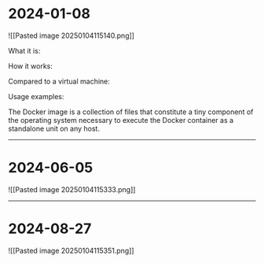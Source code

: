 
# 2024-01-08
![[Pasted image 20250104115140.png]]

What it is:


How it works:


Compared to a virtual machine:


Usage examples:



The Docker image is a collection of files that constitute a tiny component of the operating system necessary to execute the Docker container as a standalone unit on any host.

---
# 2024-06-05
![[Pasted image 20250104115333.png]]

---
# 2024-08-27
![[Pasted image 20250104115351.png]]